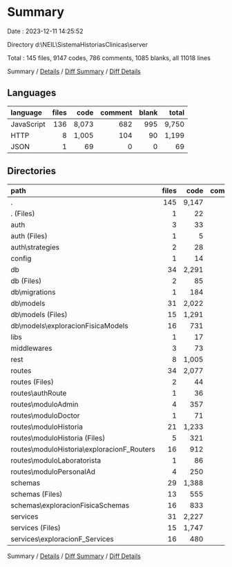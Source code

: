 # Summary

Date : 2023-12-11 14:25:52

Directory d:\\NEIL\\SistemaHistoriasClinicas\\server

Total : 145 files,  9147 codes, 786 comments, 1085 blanks, all 11018 lines

Summary / [Details](details.md) / [Diff Summary](diff.md) / [Diff Details](diff-details.md)

## Languages
| language | files | code | comment | blank | total |
| :--- | ---: | ---: | ---: | ---: | ---: |
| JavaScript | 136 | 8,073 | 682 | 995 | 9,750 |
| HTTP | 8 | 1,005 | 104 | 90 | 1,199 |
| JSON | 1 | 69 | 0 | 0 | 69 |

## Directories
| path | files | code | comment | blank | total |
| :--- | ---: | ---: | ---: | ---: | ---: |
| . | 145 | 9,147 | 786 | 1,085 | 11,018 |
| . (Files) | 1 | 22 | 3 | 6 | 31 |
| auth | 3 | 33 | 5 | 13 | 51 |
| auth (Files) | 1 | 5 | 2 | 3 | 10 |
| auth\\strategies | 2 | 28 | 3 | 10 | 41 |
| config | 1 | 14 | 4 | 3 | 21 |
| db | 34 | 2,291 | 84 | 196 | 2,571 |
| db (Files) | 2 | 85 | 0 | 2 | 87 |
| db\\migrations | 1 | 184 | 5 | 2 | 191 |
| db\\models | 31 | 2,022 | 79 | 192 | 2,293 |
| db\\models (Files) | 15 | 1,291 | 31 | 96 | 1,418 |
| db\\models\\exploracionFisicaModels | 16 | 731 | 48 | 96 | 875 |
| libs | 1 | 17 | 0 | 6 | 23 |
| middlewares | 3 | 73 | 3 | 18 | 94 |
| rest | 8 | 1,005 | 104 | 90 | 1,199 |
| routes | 34 | 2,077 | 246 | 277 | 2,600 |
| routes (Files) | 2 | 44 | 6 | 12 | 62 |
| routes\\authRoute | 1 | 36 | 1 | 5 | 42 |
| routes\\moduloAdmin | 4 | 357 | 14 | 49 | 420 |
| routes\\moduloDoctor | 1 | 71 | 5 | 8 | 84 |
| routes\\moduloHistoria | 21 | 1,233 | 176 | 161 | 1,570 |
| routes\\moduloHistoria (Files) | 5 | 321 | 128 | 46 | 495 |
| routes\\moduloHistoria\\exploracionF_Routers | 16 | 912 | 48 | 115 | 1,075 |
| routes\\moduloLaboratorista | 1 | 86 | 3 | 10 | 99 |
| routes\\moduloPersonalAd | 4 | 250 | 41 | 32 | 323 |
| schemas | 29 | 1,388 | 16 | 189 | 1,593 |
| schemas (Files) | 13 | 555 | 16 | 77 | 648 |
| schemas\\exploracionFisicaSchemas | 16 | 833 | 0 | 112 | 945 |
| services | 31 | 2,227 | 321 | 287 | 2,835 |
| services (Files) | 15 | 1,747 | 257 | 171 | 2,175 |
| services\\exploracionF_Services | 16 | 480 | 64 | 116 | 660 |

Summary / [Details](details.md) / [Diff Summary](diff.md) / [Diff Details](diff-details.md)